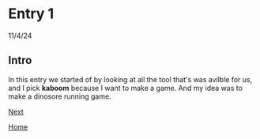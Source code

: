 # Entry 1
11/4/24

## Intro
In this entry we started of by looking at all the tool that's was avilble for us, and I pick **kaboom** because I want to make a game. And my idea was to make a dinosore running game.










[Next](entry02.md)

[Home](../README.md)
